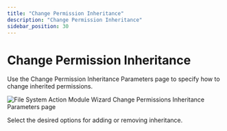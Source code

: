 ```yaml
---
title: "Change Permission Inheritance"
description: "Change Permission Inheritance"
sidebar_position: 30
---
```


# Change Permission Inheritance

Use the Change Permission Inheritance Parameters page to specify how to change inherited
permissions.

![File System Action Module Wizard Change Permissions Inheritance Parameters page](/images/accessanalyzer/11.6/admin/action/filesystem/parameters/changepermissionsinheritance.webp)

Select the desired options for adding or removing inheritance.
